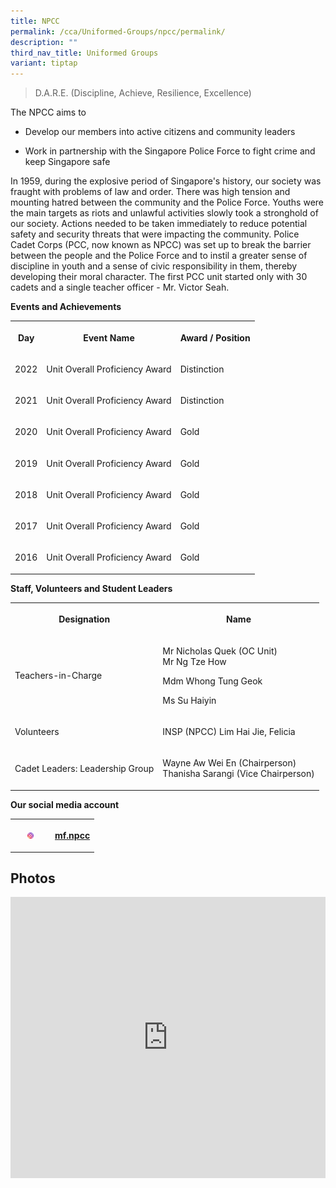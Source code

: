 ```yaml
---
title: NPCC
permalink: /cca/Uniformed-Groups/npcc/permalink/
description: ""
third_nav_title: Uniformed Groups
variant: tiptap
---
```

<blockquote>
<p>D.A.R.E. (Discipline, Achieve, Resilience, Excellence)</p>
</blockquote>
<p>The NPCC aims to</p>
<ul data-tight="true" class="tight">
<li>
<p>Develop our members into active citizens and community leaders</p>
</li>
<li>
<p>Work in partnership with the Singapore Police Force to fight crime and
keep Singapore safe</p>
</li>
</ul>
<p>In 1959, during the explosive period of Singapore's history, our society
was fraught with problems of law and order. There was high tension and
mounting hatred between the community and the Police Force. Youths were
the main targets as riots and unlawful activities slowly took a stronghold
of our society. Actions needed to be taken immediately to reduce potential
safety and security threats that were impacting the community. Police Cadet
Corps (PCC, now known as NPCC) was set up to break the barrier between
the people and the Police Force and to instil a greater sense of discipline
in youth and a sense of civic responsibility in them, thereby developing
their moral character. The first PCC unit started only with 30 cadets and
a single teacher officer - Mr. Victor Seah.</p>
<p><strong>Events and Achievements</strong>
</p>
<table style="minWidth: 75px">
<colgroup>
<col>
<col>
<col>
</colgroup>
<tbody>
<tr>
<th rowspan="1" colspan="1">
<p>Day</p>
</th>
<th rowspan="1" colspan="1">
<p>Event Name</p>
</th>
<th rowspan="1" colspan="1">
<p>Award / Position</p>
</th>
</tr>
<tr>
<td rowspan="1" colspan="1">
<p>2022</p>
</td>
<td rowspan="1" colspan="1">
<p>Unit Overall Proficiency Award</p>
</td>
<td rowspan="1" colspan="1">
<p>Distinction</p>
</td>
</tr>
<tr>
<td rowspan="1" colspan="1">
<p>2021</p>
</td>
<td rowspan="1" colspan="1">
<p>Unit Overall Proficiency Award</p>
</td>
<td rowspan="1" colspan="1">
<p>Distinction</p>
</td>
</tr>
<tr>
<td rowspan="1" colspan="1">
<p>2020</p>
</td>
<td rowspan="1" colspan="1">
<p>Unit Overall Proficiency Award</p>
</td>
<td rowspan="1" colspan="1">
<p>Gold</p>
</td>
</tr>
<tr>
<td rowspan="1" colspan="1">
<p>2019</p>
</td>
<td rowspan="1" colspan="1">
<p>Unit Overall Proficiency Award</p>
</td>
<td rowspan="1" colspan="1">
<p>Gold</p>
</td>
</tr>
<tr>
<td rowspan="1" colspan="1">
<p>2018</p>
</td>
<td rowspan="1" colspan="1">
<p>Unit Overall Proficiency Award</p>
</td>
<td rowspan="1" colspan="1">
<p>Gold</p>
</td>
</tr>
<tr>
<td rowspan="1" colspan="1">
<p>2017</p>
</td>
<td rowspan="1" colspan="1">
<p>Unit Overall Proficiency Award</p>
</td>
<td rowspan="1" colspan="1">
<p>Gold</p>
</td>
</tr>
<tr>
<td rowspan="1" colspan="1">
<p>2016</p>
</td>
<td rowspan="1" colspan="1">
<p>Unit Overall Proficiency Award</p>
</td>
<td rowspan="1" colspan="1">
<p>Gold</p>
</td>
</tr>
</tbody>
</table>
<p><strong>Staff, Volunteers and Student Leaders</strong>
</p>
<table style="minWidth: 50px">
<colgroup>
<col>
<col>
</colgroup>
<tbody>
<tr>
<th rowspan="1" colspan="1">
<p>Designation</p>
</th>
<th rowspan="1" colspan="1">
<p>Name</p>
</th>
</tr>
<tr>
<td rowspan="1" colspan="1">
<p>Teachers-in-Charge</p>
</td>
<td rowspan="1" colspan="1">
<p>Mr Nicholas Quek (OC Unit)
<br>Mr Ng Tze How</p>
<p>Mdm Whong Tung Geok</p>
<p>Ms Su Haiyin
<br>
</p>
</td>
</tr>
<tr>
<td rowspan="1" colspan="1">
<p>Volunteers</p>
</td>
<td rowspan="1" colspan="1">
<p>INSP (NPCC) Lim Hai Jie, Felicia</p>
</td>
</tr>
<tr>
<td rowspan="1" colspan="1">
<p>Cadet Leaders: Leadership Group</p>
</td>
<td rowspan="1" colspan="1">
<p>Wayne Aw Wei En (Chairperson)
<br>Thanisha Sarangi (Vice Chairperson)</p>
</td>
</tr>
</tbody>
</table>
<p><strong>Our social media account</strong>  <a href="https://www.instagram.com/mf.npcc/" rel="noopener noreferrer nofollow" target="_blank"><br></a>
</p>
<table style="minWidth: 50px">
<colgroup>
<col>
<col>
</colgroup>
<tbody>
<tr>
<th rowspan="1" colspan="1">
<div class="isomer-image-wrapper">
<img style="width: 20%;" height="auto" width="100%" alt="" src="/images/icon_instagram.svg">
</div>
</th>
<th rowspan="1" colspan="1">
<p><a href="https://www.instagram.com/mf.npcc/" rel="noopener noreferrer nofollow" target="_blank">mf.npcc</a>
</p>
</th>
</tr>
</tbody>
</table>
<h2>Photos</h2>
<div class="iframe-wrapper">
<iframe height="450" width="100%" allowfullscreen="true" frameborder="0" src="https://docs.google.com/presentation/d/e/2PACX-1vRnDr8CzDOZUsKp1Ol2Cn9gfvfHCyf1pRqNDzn--3biwlz9bDZzI4P-yK_dgmf01pAgu2okowuahE00/embed?start=true&amp;loop=true&amp;delayms=3000"></iframe>
</div>
<p></p>